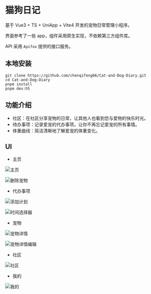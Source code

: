 # 猫狗日记

基于 Vue3 + TS + UniApp + Vite4 开发的宠物日常管理小程序。

界面参考了一些 app，组件采用原生实现，不依赖第三方组件库。

API 采用 `Apifox` 提供的接口服务。

## 本地安装

```
git clone https://github.com/chenqifeng66/Cat-and-Dog-Diary.git
cd Cat-and-Dog-Diary
pnpm install
pnpm dev:h5
```

## 功能介绍

- 社区：在社区分享宠物的日常，让其他人也看到您与爱物的快乐时光。
- 待办事项：记录爱宠的代办事项，让你不再忘记爱宠的所有事情。
- 体重曲线：简洁清晰地了解爱宠的体重变化。

## UI

- 主页

![主页](./ui/ui-主页.jpg)

![删除宠物](./ui/ui-删除宠物.jpg)

- 代办事项

![添加计划](./ui/ui-添加计划.jpg)

![时间选择器](./ui/ui-时间选择器.jpg)

- 宠物

![宠物详情](./ui/ui-宠物详情.jpg)

![宠物详情编辑](./ui/ui-宠物详情编辑.jpg)

- 社区

![社区](./ui/ui-社区.jpg)

- 我的

![我的](./ui/ui-我的.jpg)
